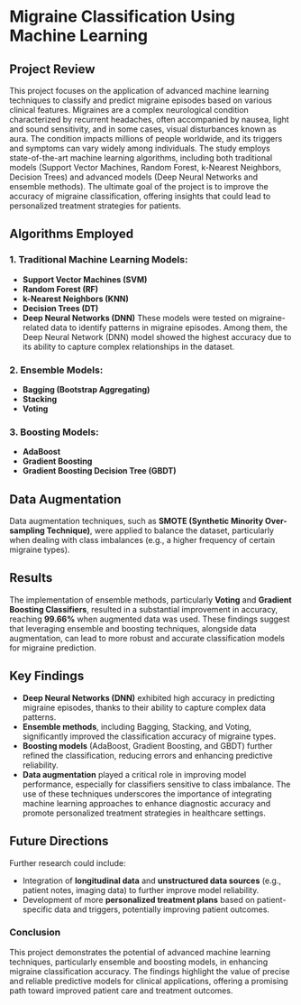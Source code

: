 # Migraine Classification Using Machine Learning
## Project Review
This project focuses on the application of advanced machine learning techniques to classify and predict migraine episodes based on various clinical features. Migraines are a complex neurological condition characterized by recurrent headaches, often accompanied by nausea, light and sound sensitivity, and in some cases, visual disturbances known as aura. The condition impacts millions of people worldwide, and its triggers and symptoms can vary widely among individuals.
The study employs state-of-the-art machine learning algorithms, including both traditional models (Support Vector Machines, Random Forest, k-Nearest Neighbors, Decision Trees) and advanced models (Deep Neural Networks and ensemble methods). The ultimate goal of the project is to improve the accuracy of migraine classification, offering insights that could lead to personalized treatment strategies for patients.
## Algorithms Employed
### 1. **Traditional Machine Learning Models**:
- **Support Vector Machines (SVM)**
- **Random Forest (RF)**
- **k-Nearest Neighbors (KNN)**
- **Decision Trees (DT)**
- **Deep Neural Networks (DNN)**
These models were tested on migraine-related data to identify patterns in migraine episodes. Among them, the Deep Neural Network (DNN) model showed the highest accuracy due to its ability to capture complex relationships in the dataset.
### 2. **Ensemble Models**:
- **Bagging (Bootstrap Aggregating)**
- **Stacking**
- **Voting**
### 3. **Boosting Models**:
- **AdaBoost**
- **Gradient Boosting**
- **Gradient Boosting Decision Tree (GBDT)**
## Data Augmentation
Data augmentation techniques, such as **SMOTE (Synthetic Minority Over-sampling Technique)**, were applied to balance the dataset, particularly when dealing with class imbalances (e.g., a higher frequency of certain migraine types).
## Results
The implementation of ensemble methods, particularly **Voting** and **Gradient Boosting Classifiers**, resulted in a substantial improvement in accuracy, reaching **99.66%** when augmented data was used.
These findings suggest that leveraging ensemble and boosting techniques, alongside data augmentation, can lead to more robust and accurate classification models for migraine prediction.
## Key Findings
- **Deep Neural Networks (DNN)** exhibited high accuracy in predicting migraine episodes, thanks to their ability to capture complex data patterns.
- **Ensemble methods**, including Bagging, Stacking, and Voting, significantly improved the classification accuracy of migraine types.
- **Boosting models** (AdaBoost, Gradient Boosting, and GBDT) further refined the classification, reducing errors and enhancing predictive reliability.
- **Data augmentation** played a critical role in improving model performance, especially for classifiers sensitive to class imbalance.
The use of these techniques underscores the importance of integrating machine learning approaches to enhance diagnostic accuracy and promote personalized treatment strategies in healthcare settings.
## Future Directions
Further research could include:
- Integration of **longitudinal data** and **unstructured data sources** (e.g., patient notes, imaging data) to further improve model reliability.
- Development of more **personalized treatment plans** based on patient-specific data and triggers, potentially improving patient outcomes.
### Conclusion
This project demonstrates the potential of advanced machine learning techniques, particularly ensemble and boosting models, in enhancing migraine classification accuracy.
The findings highlight the value of precise and reliable predictive models for clinical applications, offering a promising path toward improved patient care and treatment outcomes.

